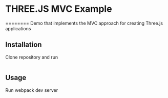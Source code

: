# THREE.JS MVC Example
========
Demo that implements the MVC approach for creating Three.js applications

## Installation

Clone repository and run

```npm install
```

## Usage

Run webpack dev server

```npm run server
```